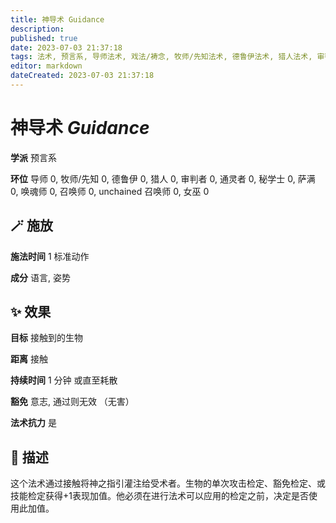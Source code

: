 ```yaml
---
title: 神导术 Guidance
description: 
published: true
date: 2023-07-03 21:37:18
tags: 法术, 预言系, 导师法术, 戏法/祷念, 牧师/先知法术, 德鲁伊法术, 猎人法术, 审判者法术, 通灵者法术, 秘学士法术, 萨满法术, 唤魂师法术, 召唤师法术, unchained 召唤师法术, 女巫法术
editor: markdown
dateCreated: 2023-07-03 21:37:18
---
```


# **神导术** *Guidance*

**学派** 预言系 

**环位** 导师 0, 牧师/先知 0, 德鲁伊 0, 猎人 0, 审判者 0, 通灵者 0, 秘学士 0, 萨满 0, 唤魂师 0, 召唤师 0, unchained 召唤师 0, 女巫 0

## 🪄 施放

**施法时间** 1 标准动作

**成分** 语言, 姿势

## ✨ 效果 

**目标** 接触到的生物 

**距离** 接触  

**持续时间** 1 分钟 或直至耗散 

**豁免** 意志, 通过则无效 （无害）

**法术抗力** 是

## 📖 描述

这个法术通过接触将神之指引灌注给受术者。生物的单次攻击检定、豁免检定、或技能检定获得+1表现加值。他必须在进行法术可以应用的检定之前，决定是否使用此加值。
    